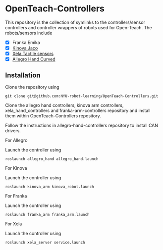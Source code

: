 # OpenTeach-Controllers

This repository is the collection of symlinks to the controllers/sensor controllers and controller wrappers of robots used for Open-Teach. The robots/sensors include

- [x] Franka Emika
- [x] [Kinova Jaco](https://github.com/NYU-robot-learning/kinova-arm-controller)
- [x] [Xela Tactile sensors](https://github.com/NYU-robot-learning/xela-sensor-controllers/tree/curved_hand)
- [x] [Allegro Hand Curved](https://github.com/NYU-robot-learning/allegro-hand-controllers/tree/curved_xela_hand)

## Installation

Clone the repository using 

`git clone git@github.com:NYU-robot-learning/OpenTeach-Controllers.git`

Clone the allegro hand controllers, kinova arm controllers, xela_hand_controllers and franka-arm-controllers repository and install them within OpenTeach-Controllers repository. 

Follow the instructions in allegro-hand-controllers repository to install CAN drivers. 

For Allegro 

Launch the controller using 

`roslaunch allegro_hand allegro_hand.launch`

For Kinova 

Launch the controller using

`roslaunch kinova_arm kinova_robot.launch`

For Franka

Launch the controller using

`roslaunch franka_arm franka_arm.launch`

For Xela

Launch the controller using

`roslaunch xela_server service.launch` 





